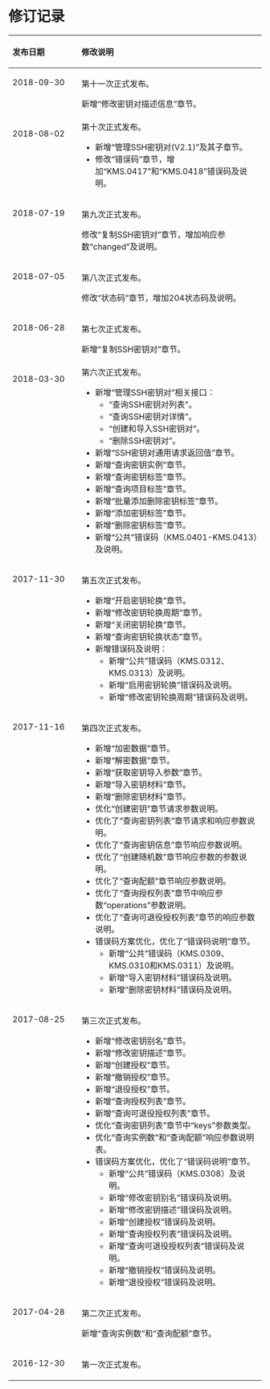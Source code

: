 # 修订记录<a name="dew_02_0304"></a>

<a name="table61174466172655"></a>
<table><thead align="left"><tr id="row22248100172655"><th class="cellrowborder" valign="top" width="27.27%" id="mcps1.1.3.1.1"><p id="p57265680172655"><a name="p57265680172655"></a><a name="p57265680172655"></a><strong id="b4112154311711"><a name="b4112154311711"></a><a name="b4112154311711"></a>发布日期</strong></p>
</th>
<th class="cellrowborder" valign="top" width="72.72999999999999%" id="mcps1.1.3.1.2"><p id="p4967643172655"><a name="p4967643172655"></a><a name="p4967643172655"></a><strong id="b1011215431170"><a name="b1011215431170"></a><a name="b1011215431170"></a>修改说明</strong></p>
</th>
</tr>
</thead>
<tbody><tr id="row2691940154718"><td class="cellrowborder" valign="top" width="27.27%" headers="mcps1.1.3.1.1 "><p id="p67074084717"><a name="p67074084717"></a><a name="p67074084717"></a>2018-09-30</p>
</td>
<td class="cellrowborder" valign="top" width="72.72999999999999%" headers="mcps1.1.3.1.2 "><p id="p1970640194715"><a name="p1970640194715"></a><a name="p1970640194715"></a>第十一次正式发布。</p>
<a name="ul696475316487"></a><a name="ul696475316487"></a>
<p id="p2069182313407"><a name="p2069182313407"></a><a name="p2069182313407"></a>新增<span class="filepath" id="filepath1060552664911"><a name="filepath1060552664911"></a><a name="filepath1060552664911"></a>“修改密钥对描述信息”</span>章节。</p>
</td>
</tr>
<tr id="row151261010153315"><td class="cellrowborder" valign="top" width="27.27%" headers="mcps1.1.3.1.1 "><p id="p18126141043318"><a name="p18126141043318"></a><a name="p18126141043318"></a>2018-08-02</p>
</td>
<td class="cellrowborder" valign="top" width="72.72999999999999%" headers="mcps1.1.3.1.2 "><div class="p" id="p121261110163310"><a name="p121261110163310"></a><a name="p121261110163310"></a>第十次正式发布。<a name="ul191714815311"></a><a name="ul191714815311"></a><ul id="ul191714815311"><li>新增<span class="filepath" id="filepath171681481934"><a name="filepath171681481934"></a><a name="filepath171681481934"></a>“管理SSH密钥对(V2.1)”</span>及其子章节。</li><li>修改<span class="filepath" id="filepath51689811314"><a name="filepath51689811314"></a><a name="filepath51689811314"></a>“错误码”</span>章节，增加<span class="parmvalue" id="parmvalue201683818317"><a name="parmvalue201683818317"></a><a name="parmvalue201683818317"></a>“KMS.0417”</span>和<span class="parmvalue" id="parmvalue161681811319"><a name="parmvalue161681811319"></a><a name="parmvalue161681811319"></a>“KMS.0418”</span>错误码及说明。</li></ul>
</div>
</td>
</tr>
<tr id="row167205350583"><td class="cellrowborder" valign="top" width="27.27%" headers="mcps1.1.3.1.1 "><p id="p1572013356583"><a name="p1572013356583"></a><a name="p1572013356583"></a>2018-07-19</p>
</td>
<td class="cellrowborder" valign="top" width="72.72999999999999%" headers="mcps1.1.3.1.2 "><p id="p187201135145817"><a name="p187201135145817"></a><a name="p187201135145817"></a>第九次正式发布。</p>
<p id="p16530195505818"><a name="p16530195505818"></a><a name="p16530195505818"></a>修改<span class="filepath" id="filepath35826479599"><a name="filepath35826479599"></a><a name="filepath35826479599"></a>“复制SSH密钥对”</span>章节，增加响应参数<span class="parmname" id="parmname1613803485917"><a name="parmname1613803485917"></a><a name="parmname1613803485917"></a>“changed”</span>及说明。</p>
</td>
</tr>
<tr id="row108321922124517"><td class="cellrowborder" valign="top" width="27.27%" headers="mcps1.1.3.1.1 "><p id="p6833112216459"><a name="p6833112216459"></a><a name="p6833112216459"></a>2018-07-05</p>
</td>
<td class="cellrowborder" valign="top" width="72.72999999999999%" headers="mcps1.1.3.1.2 "><p id="p11833722144513"><a name="p11833722144513"></a><a name="p11833722144513"></a>第八次正式发布。</p>
<p id="p7612644154517"><a name="p7612644154517"></a><a name="p7612644154517"></a>修改<span class="filepath" id="filepath131910587453"><a name="filepath131910587453"></a><a name="filepath131910587453"></a>“状态码”</span>章节，增加204状态码及说明。</p>
</td>
</tr>
<tr id="row431494913372"><td class="cellrowborder" valign="top" width="27.27%" headers="mcps1.1.3.1.1 "><p id="p03141490376"><a name="p03141490376"></a><a name="p03141490376"></a>2018-06-28</p>
</td>
<td class="cellrowborder" valign="top" width="72.72999999999999%" headers="mcps1.1.3.1.2 "><p id="p19316154910372"><a name="p19316154910372"></a><a name="p19316154910372"></a>第七次正式发布。</p>
<p id="p175626623814"><a name="p175626623814"></a><a name="p175626623814"></a>新增<span class="filepath" id="filepath580616243386"><a name="filepath580616243386"></a><a name="filepath580616243386"></a>“复制SSH密钥对”</span>章节。</p>
</td>
</tr>
<tr id="row732774016374"><td class="cellrowborder" valign="top" width="27.27%" headers="mcps1.1.3.1.1 "><p id="p4327104043718"><a name="p4327104043718"></a><a name="p4327104043718"></a>2018-03-30</p>
</td>
<td class="cellrowborder" valign="top" width="72.72999999999999%" headers="mcps1.1.3.1.2 "><div class="p" id="p1766516136398"><a name="p1766516136398"></a><a name="p1766516136398"></a>第六次正式发布。<a name="ul91179432176"></a><a name="ul91179432176"></a><ul id="ul91179432176"><li>新增<span class="filepath" id="filepath141191543111715"><a name="filepath141191543111715"></a><a name="filepath141191543111715"></a>“<span id="text311944311172"><a name="text311944311172"></a><a name="text311944311172"></a>管理SSH</span>密钥<span id="text1011912434170"><a name="text1011912434170"></a><a name="text1011912434170"></a>对</span>”</span>相关接口：<a name="ul13117124361712"></a><a name="ul13117124361712"></a><ul id="ul13117124361712"><li><span class="filepath" id="filepath121211443191713"><a name="filepath121211443191713"></a><a name="filepath121211443191713"></a>“查询SSH密钥<span id="text312134313174"><a name="text312134313174"></a><a name="text312134313174"></a>对</span>列表”</span>。</li><li><span class="filepath" id="filepath17122104315172"><a name="filepath17122104315172"></a><a name="filepath17122104315172"></a>“查询SSH密钥<span id="text1212214312170"><a name="text1212214312170"></a><a name="text1212214312170"></a>对</span>详情”</span>。</li><li><span class="filepath" id="filepath131251743141711"><a name="filepath131251743141711"></a><a name="filepath131251743141711"></a>“创建和导入SSH密钥<span id="text161250433171"><a name="text161250433171"></a><a name="text161250433171"></a>对</span>”</span>。</li><li><span class="filepath" id="filepath9127124351713"><a name="filepath9127124351713"></a><a name="filepath9127124351713"></a>“删除SSH密钥<span id="text11279431176"><a name="text11279431176"></a><a name="text11279431176"></a>对</span>”</span>。</li></ul>
</li><li>新增<span class="filepath" id="filepath14129543181716"><a name="filepath14129543181716"></a><a name="filepath14129543181716"></a>“<span id="text81291143121720"><a name="text81291143121720"></a><a name="text81291143121720"></a>SSH密钥</span><span id="text1912984312177"><a name="text1912984312177"></a><a name="text1912984312177"></a>对</span>通用请求返回值”</span>章节。</li><li>新增<span class="filepath" id="filepath913194371718"><a name="filepath913194371718"></a><a name="filepath913194371718"></a>“查询密钥实例”</span>章节。</li><li>新增<span class="filepath" id="filepath113224310171"><a name="filepath113224310171"></a><a name="filepath113224310171"></a>“查询密钥标签”</span>章节。</li><li>新增<span class="filepath" id="filepath181356439176"><a name="filepath181356439176"></a><a name="filepath181356439176"></a>“查询项目标签”</span>章节。</li><li>新增<span class="filepath" id="filepath813718438176"><a name="filepath813718438176"></a><a name="filepath813718438176"></a>“批量添加删除密钥标签”</span>章节。</li><li>新增<span class="filepath" id="filepath1513818436170"><a name="filepath1513818436170"></a><a name="filepath1513818436170"></a>“添加密钥标签”</span>章节。</li><li>新增<span class="filepath" id="filepath1713924312177"><a name="filepath1713924312177"></a><a name="filepath1713924312177"></a>“删除密钥标签”</span>章节。</li><li>新增<span class="parmname" id="parmname414213434173"><a name="parmname414213434173"></a><a name="parmname414213434173"></a>“公共”</span>错误码（KMS.0401-KMS.0413）及说明。</li></ul>
</div>
</td>
</tr>
<tr id="row2137507994517"><td class="cellrowborder" valign="top" width="27.27%" headers="mcps1.1.3.1.1 "><p id="p5365981494517"><a name="p5365981494517"></a><a name="p5365981494517"></a>2017-11-30</p>
</td>
<td class="cellrowborder" valign="top" width="72.72999999999999%" headers="mcps1.1.3.1.2 "><p id="p5147766694517"><a name="p5147766694517"></a><a name="p5147766694517"></a>第五次正式发布。</p>
<a name="ul3284925194538"></a><a name="ul3284925194538"></a><ul id="ul3284925194538"><li>新增<span class="filepath" id="filepath1415754313176"><a name="filepath1415754313176"></a><a name="filepath1415754313176"></a>“开启密钥轮换”</span>章节。</li><li>新增<span class="filepath" id="filepath9159174314171"><a name="filepath9159174314171"></a><a name="filepath9159174314171"></a>“修改密钥轮换周期”</span>章节。</li><li>新增<span class="filepath" id="filepath141602043121714"><a name="filepath141602043121714"></a><a name="filepath141602043121714"></a>“关闭密钥轮换”</span>章节。</li><li>新增<span class="filepath" id="filepath14160124311712"><a name="filepath14160124311712"></a><a name="filepath14160124311712"></a>“查询密钥轮换状态”</span>章节。</li><li>新增错误码及说明：<a name="ul1320678594643"></a><a name="ul1320678594643"></a><ul id="ul1320678594643"><li>新增<span class="parmname" id="parmname16165174312172"><a name="parmname16165174312172"></a><a name="parmname16165174312172"></a>“公共”</span>错误码（KMS.0312、KMS.0313）及说明。</li><li>新增<span class="parmname" id="parmname121668432176"><a name="parmname121668432176"></a><a name="parmname121668432176"></a>“启用密钥轮换”</span>错误码及说明。</li><li>新增<span class="parmname" id="parmname7169134313175"><a name="parmname7169134313175"></a><a name="parmname7169134313175"></a>“修改密钥轮换周期”</span>错误码及说明。</li></ul>
</li></ul>
</td>
</tr>
<tr id="row39788315104726"><td class="cellrowborder" valign="top" width="27.27%" headers="mcps1.1.3.1.1 "><p id="p1628097104726"><a name="p1628097104726"></a><a name="p1628097104726"></a>2017-11-16</p>
</td>
<td class="cellrowborder" valign="top" width="72.72999999999999%" headers="mcps1.1.3.1.2 "><p id="p64767039104726"><a name="p64767039104726"></a><a name="p64767039104726"></a>第四次正式发布。</p>
<a name="ul5894988810488"></a><a name="ul5894988810488"></a><ul id="ul5894988810488"><li>新增<span class="filepath" id="filepath19174443151717"><a name="filepath19174443151717"></a><a name="filepath19174443151717"></a>“加密数据”</span>章节。</li><li>新增<span class="filepath" id="filepath717512436171"><a name="filepath717512436171"></a><a name="filepath717512436171"></a>“解密数据”</span>章节。</li><li>新增<span class="filepath" id="filepath717734341716"><a name="filepath717734341716"></a><a name="filepath717734341716"></a>“获取密钥导入参数”</span>章节。</li><li>新增<span class="filepath" id="filepath181802433173"><a name="filepath181802433173"></a><a name="filepath181802433173"></a>“导入密钥材料”</span>章节。</li><li>新增<span class="filepath" id="filepath118113432177"><a name="filepath118113432177"></a><a name="filepath118113432177"></a>“删除密钥材料”</span>章节。</li><li>优化<span class="filepath" id="filepath518284319176"><a name="filepath518284319176"></a><a name="filepath518284319176"></a>“创建密钥”</span>章节请求参数说明。</li><li>优化了<span class="filepath" id="filepath19184174320176"><a name="filepath19184174320176"></a><a name="filepath19184174320176"></a>“查询密钥列表”</span>章节请求和响应参数说明。</li><li>优化了<span class="filepath" id="filepath1418774314177"><a name="filepath1418774314177"></a><a name="filepath1418774314177"></a>“查询密钥信息”</span>章节响应参数说明。</li><li>优化了<span class="filepath" id="filepath618704341719"><a name="filepath618704341719"></a><a name="filepath618704341719"></a>“创建随机数”</span>章节响应参数的参数说明。</li><li>优化了<span class="filepath" id="filepath101909437172"><a name="filepath101909437172"></a><a name="filepath101909437172"></a>“查询配额”</span>章节响应参数说明。</li><li>优化了<span class="filepath" id="filepath18193843201717"><a name="filepath18193843201717"></a><a name="filepath18193843201717"></a>“查询授权列表”</span>章节中响应参数<span class="parmname" id="parmname81934431179"><a name="parmname81934431179"></a><a name="parmname81934431179"></a>“operations”</span>参数说明。</li><li>优化了<span class="filepath" id="filepath14196124317171"><a name="filepath14196124317171"></a><a name="filepath14196124317171"></a>“查询可退役授权列表”</span>章节的响应参数说明。</li><li>错误码方案优化，优化了<span class="filepath" id="filepath819820433173"><a name="filepath819820433173"></a><a name="filepath819820433173"></a>“错误码说明”</span>章节。<a name="ul55904713104925"></a><a name="ul55904713104925"></a><ul id="ul55904713104925"><li>新增<span class="parmname" id="parmname1020064331711"><a name="parmname1020064331711"></a><a name="parmname1020064331711"></a>“公共”</span>错误码（KMS.0309、KMS.0310和KMS.0311）及说明。</li><li>新增<span class="parmname" id="parmname1202843161710"><a name="parmname1202843161710"></a><a name="parmname1202843161710"></a>“导入密钥材料”</span>错误码及说明。</li><li>新增<span class="parmname" id="parmname1020217438173"><a name="parmname1020217438173"></a><a name="parmname1020217438173"></a>“删除密钥材料”</span>错误码及说明。</li></ul>
</li></ul>
</td>
</tr>
<tr id="row4631703103945"><td class="cellrowborder" valign="top" width="27.27%" headers="mcps1.1.3.1.1 "><p id="p64108568151742"><a name="p64108568151742"></a><a name="p64108568151742"></a>2017-08-25</p>
</td>
<td class="cellrowborder" valign="top" width="72.72999999999999%" headers="mcps1.1.3.1.2 "><p id="p34849534151742"><a name="p34849534151742"></a><a name="p34849534151742"></a>第三次正式发布。</p>
<a name="ul30220947151814"></a><a name="ul30220947151814"></a><ul id="ul30220947151814"><li>新增<span class="filepath" id="filepath720854312177"><a name="filepath720854312177"></a><a name="filepath720854312177"></a>“修改密钥别名”</span>章节。</li><li>新增<span class="filepath" id="filepath321094313174"><a name="filepath321094313174"></a><a name="filepath321094313174"></a>“修改密钥描述”</span>章节。</li><li>新增<span class="filepath" id="filepath15212124312172"><a name="filepath15212124312172"></a><a name="filepath15212124312172"></a>“创建授权”</span>章节。</li><li>新增<span class="filepath" id="filepath11214114319174"><a name="filepath11214114319174"></a><a name="filepath11214114319174"></a>“撤销授权”</span>章节。</li><li>新增<span class="filepath" id="filepath2215143151714"><a name="filepath2215143151714"></a><a name="filepath2215143151714"></a>“退役授权”</span>章节。</li><li>新增<span class="filepath" id="filepath1721815432173"><a name="filepath1721815432173"></a><a name="filepath1721815432173"></a>“查询授权列表”</span>章节。</li><li>新增<span class="filepath" id="filepath72195432174"><a name="filepath72195432174"></a><a name="filepath72195432174"></a>“查询可退役授权列表”</span>章节。</li><li>优化<span class="filepath" id="filepath82213432178"><a name="filepath82213432178"></a><a name="filepath82213432178"></a>“查询密钥列表”</span>章节中<span class="parmname" id="parmname5221154312173"><a name="parmname5221154312173"></a><a name="parmname5221154312173"></a>“keys”</span>参数类型。</li><li>优化<span class="filepath" id="filepath822304312176"><a name="filepath822304312176"></a><a name="filepath822304312176"></a>“查询实例数”</span>和<span class="filepath" id="filepath0223843171716"><a name="filepath0223843171716"></a><a name="filepath0223843171716"></a>“查询配额”</span>响应参数说明表。</li><li>错误码方案优化，优化了<span class="filepath" id="filepath8226114311718"><a name="filepath8226114311718"></a><a name="filepath8226114311718"></a>“错误码说明”</span>章节。<a name="ul66083175151814"></a><a name="ul66083175151814"></a><ul id="ul66083175151814"><li>新增<span class="parmname" id="parmname19230104315175"><a name="parmname19230104315175"></a><a name="parmname19230104315175"></a>“公共”</span>错误码（KMS.0308）及说明。</li><li>新增<span class="parmname" id="parmname13230104311179"><a name="parmname13230104311179"></a><a name="parmname13230104311179"></a>“修改密钥别名”</span>错误码及说明。</li><li>新增<span class="parmname" id="parmname923384313172"><a name="parmname923384313172"></a><a name="parmname923384313172"></a>“修改密钥描述”</span>错误码及说明。</li><li>新增<span class="parmname" id="parmname523514361716"><a name="parmname523514361716"></a><a name="parmname523514361716"></a>“创建授权”</span>错误码及说明。</li><li>新增<span class="parmname" id="parmname92352043151712"><a name="parmname92352043151712"></a><a name="parmname92352043151712"></a>“查询授权列表”</span>错误码及说明。</li><li>新增<span class="parmname" id="parmname82391143121718"><a name="parmname82391143121718"></a><a name="parmname82391143121718"></a>“查询可退役授权列表”</span>错误码及说明。</li><li>新增<span class="parmname" id="parmname17240184321716"><a name="parmname17240184321716"></a><a name="parmname17240184321716"></a>“撤销授权”</span>错误码及说明。</li><li>新增<span class="parmname" id="parmname1624194310170"><a name="parmname1624194310170"></a><a name="parmname1624194310170"></a>“退役授权”</span>错误码及说明。</li></ul>
</li></ul>
</td>
</tr>
<tr id="row62364063151734"><td class="cellrowborder" valign="top" width="27.27%" headers="mcps1.1.3.1.1 "><p id="p24203977151744"><a name="p24203977151744"></a><a name="p24203977151744"></a>2017-04-28</p>
</td>
<td class="cellrowborder" valign="top" width="72.72999999999999%" headers="mcps1.1.3.1.2 "><p id="p14365136151744"><a name="p14365136151744"></a><a name="p14365136151744"></a>第二次正式发布。</p>
<p id="p62177367151744"><a name="p62177367151744"></a><a name="p62177367151744"></a>新增<span class="filepath" id="filepath624613437179"><a name="filepath624613437179"></a><a name="filepath624613437179"></a>“查询实例数”</span>和<span class="filepath" id="filepath1924614351710"><a name="filepath1924614351710"></a><a name="filepath1924614351710"></a>“查询配额”</span>章节。</p>
</td>
</tr>
<tr id="row34264248172655"><td class="cellrowborder" valign="top" width="27.27%" headers="mcps1.1.3.1.1 "><p id="p23940742172655"><a name="p23940742172655"></a><a name="p23940742172655"></a>2016-12-30</p>
</td>
<td class="cellrowborder" valign="top" width="72.72999999999999%" headers="mcps1.1.3.1.2 "><p id="p60151960172655"><a name="p60151960172655"></a><a name="p60151960172655"></a>第一次正式发布。</p>
</td>
</tr>
</tbody>
</table>

